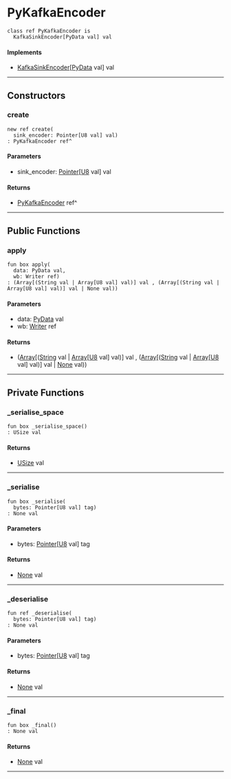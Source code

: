 # PyKafkaEncoder

```pony
class ref PyKafkaEncoder is
  KafkaSinkEncoder[PyData val] val
```

#### Implements

* [KafkaSinkEncoder](wallaroo-core-sink-kafka_sink-KafkaSinkEncoder)\[[PyData](.-PyData) val\] val

---

## Constructors

### create

```pony
new ref create(
  sink_encoder: Pointer[U8 val] val)
: PyKafkaEncoder ref^
```
#### Parameters

*   sink_encoder: [Pointer](builtin-Pointer)\[[U8](builtin-U8) val\] val

#### Returns

* [PyKafkaEncoder](.-PyKafkaEncoder) ref^

---

## Public Functions

### apply

```pony
fun box apply(
  data: PyData val,
  wb: Writer ref)
: (Array[(String val | Array[U8 val] val)] val , (Array[(String val | Array[U8 val] val)] val | None val))
```
#### Parameters

*   data: [PyData](.-PyData) val
*   wb: [Writer](buffered-Writer) ref

#### Returns

* ([Array](builtin-Array)\[([String](builtin-String) val | [Array](builtin-Array)\[[U8](builtin-U8) val\] val)\] val , ([Array](builtin-Array)\[([String](builtin-String) val | [Array](builtin-Array)\[[U8](builtin-U8) val\] val)\] val | [None](builtin-None) val))

---

## Private Functions

### _serialise_space

```pony
fun box _serialise_space()
: USize val
```

#### Returns

* [USize](builtin-USize) val

---

### _serialise

```pony
fun box _serialise(
  bytes: Pointer[U8 val] tag)
: None val
```
#### Parameters

*   bytes: [Pointer](builtin-Pointer)\[[U8](builtin-U8) val\] tag

#### Returns

* [None](builtin-None) val

---

### _deserialise

```pony
fun ref _deserialise(
  bytes: Pointer[U8 val] tag)
: None val
```
#### Parameters

*   bytes: [Pointer](builtin-Pointer)\[[U8](builtin-U8) val\] tag

#### Returns

* [None](builtin-None) val

---

### _final

```pony
fun box _final()
: None val
```

#### Returns

* [None](builtin-None) val

---

